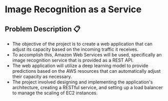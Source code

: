 # Image Recognition as a Service

## Problem Description 📋
* The objective of the project is to create a web application that can adjust its capacity based on the incoming traffic it receives. 
* To accomplish this, Amazon Web Services will be used, specifically an image recognition service that is provided as a REST API. 
* The web application will utilize a deep learning model to provide predictions based on the AWS resources that can automatically adjust their capacity as necessary. 
* The project involved designing and implementing the application's architecture, creating a RESTful service, and setting up a load balancer to manage the scaling of EC2 instances.
